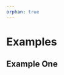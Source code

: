 ```yaml
---
orphan: true
---
```

# Examples
## Example One
```{include} ../../examples/example_1_total_emissions.ipynb
```

